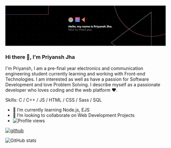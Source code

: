 ![Design and Development](https://github.com/priyansh74/priyansh74/blob/main/1621430980480.jpg)
### Hi there 👋, I'm Priyansh Jha

I'm Priyansh, I am a pre-final year electronics and communication engineering student currently learning and working with Front-end Technologies. I am interested as well as have a passion for Software Development and love Problem Solving. I describe myself as a passionate developer who loves coding and the web platform ❤️.



Skills: C / C++ /  JS / HTML / CSS / Sass /  SQL 

- 🌱 I’m currently learning Node.js, EJS 
- 👯 I’m looking to collaborate on Web Development Projects 
- ![Profile views](https://gpvc.arturio.dev/priyansh74)  



[<img src='https://cdn.jsdelivr.net/npm/simple-icons@3.0.1/icons/github.svg' alt='github' height='40'>](https://github.com/priyansh74)  

![GitHub stats](https://github-readme-stats.vercel.app/api?username=priyansh74&show_icons=true)  




